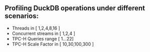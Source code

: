 ## Profiling DuckDB operations under different scenarios:

* Threads in [ 1,2,4,8,16 ]
* Concurrent streams in [ 1,2,4 ]
* TPC-H Queries range [ 1...22]
* TPC-H Scale Factor in [ 10,30,100,300 ]
